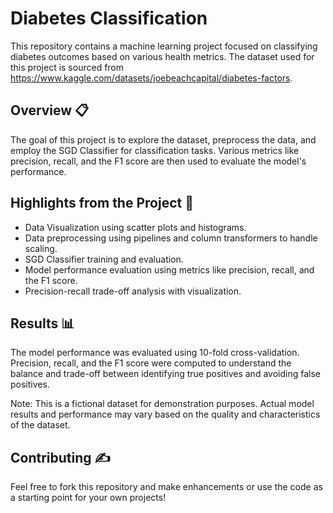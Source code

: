 # Diabetes Classification

This repository contains a machine learning project focused on classifying diabetes outcomes based on various health metrics. The dataset used for this project is sourced from https://www.kaggle.com/datasets/joebeachcapital/diabetes-factors.

## Overview 📋

The goal of this project is to explore the dataset, preprocess the data, and employ the SGD Classifier for classification tasks. Various metrics like precision, recall, and the F1 score are then used to evaluate the model's performance.

## Highlights from the Project 🌟

- Data Visualization using scatter plots and histograms.
- Data preprocessing using pipelines and column transformers to handle scaling.
- SGD Classifier training and evaluation.
- Model performance evaluation using metrics like precision, recall, and the F1 score.
- Precision-recall trade-off analysis with visualization.

## Results 📊

The model performance was evaluated using 10-fold cross-validation. Precision, recall, and the F1 score were computed to understand the balance and trade-off between identifying true positives and avoiding false positives.

Note: This is a fictional dataset for demonstration purposes. Actual model results and performance may vary based on the quality and characteristics of the dataset.

## Contributing ✍️

Feel free to fork this repository and make enhancements or use the code as a starting point for your own projects!
